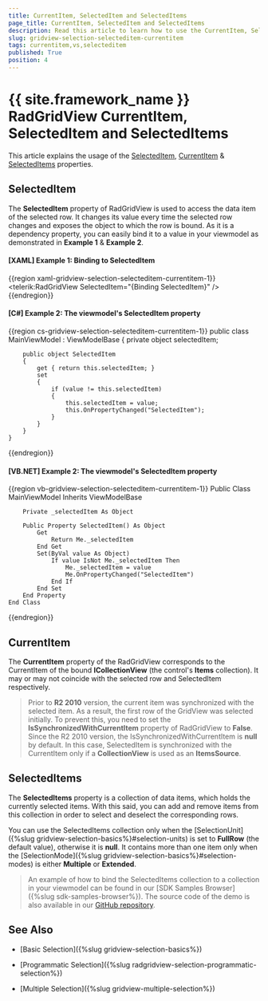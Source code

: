 ```yaml
---
title: CurrentItem, SelectedItem and SelectedItems
page_title: CurrentItem, SelectedItem and SelectedItems
description: Read this article to learn how to use the CurrentItem, SelectedItem and SelectedItems properties of RadGridView - Telerik's {{ site.framework_name }} DataGrid. 
slug: gridview-selection-selecteditem-currentitem
tags: currentitem,vs,selecteditem
published: True
position: 4
---
```


# {{ site.framework_name }} RadGridView CurrentItem, SelectedItem and SelectedItems

This article explains the usage of the [SelectedItem](#selecteditem), [CurrentItem](#currentitem) & [SelectedItems](#selecteditems) properties.

## SelectedItem

The **SelectedItem** property of RadGridView is used to access the data item of the selected row. It changes its value every time the selected row changes and exposes the object to which the row is bound. As it is a dependency property, you can easily bind it to a value in your viewmodel as demonstrated in **Example 1** & **Example 2**.

#### __[XAML] Example 1: Binding to SelectedItem__

{{region xaml-gridview-selection-selecteditem-currentitem-1}}
	<telerik:RadGridView SelectedItem="{Binding SelectedItem}" />
{{endregion}}

#### __[C#] Example 2: The viewmodel's SelectedItem property__

{{region cs-gridview-selection-selecteditem-currentitem-1}}
	public class MainViewModel : ViewModelBase
	{
		private object selectedItem;

		public object SelectedItem
		{
			get { return this.selectedItem; }
			set
			{
				if (value != this.selectedItem)
				{
					this.selectedItem = value;
					this.OnPropertyChanged("SelectedItem");
				}
			}
		}
	}
{{endregion}}

#### __[VB.NET] Example 2: The viewmodel's SelectedItem property__

{{region vb-gridview-selection-selecteditem-currentitem-1}}
	Public Class MainViewModel
	Inherits ViewModelBase

		Private _selectedItem As Object

		Public Property SelectedItem() As Object
			Get
				Return Me._selectedItem
			End Get
			Set(ByVal value As Object)
				If value IsNot Me._selectedItem Then
					Me._selectedItem = value
					Me.OnPropertyChanged("SelectedItem")
				End If
			End Set
		End Property
	End Class
{{endregion}}

## CurrentItem

The **CurrentItem** property of the RadGridView corresponds to the CurrentItem of the bound **ICollectionView** (the control's **Items** collection). It may or may not coincide with the selected row and SelectedItem respectively.

>Prior to **R2 2010** version, the current item was synchronized with the selected item. As a result, the first row of the GridView was selected initially. To prevent this, you need to set the __IsSynchronizedWithCurrentItem__ property of RadGridView to **False**. Since the R2 2010 version, the IsSynchronizedWithCurrentItem is **null** by default. In this case, SelectedItem is synchronized with the CurrentItem only if a **CollectionView** is used as an **ItemsSource**.

## SelectedItems

The __SelectedItems__ property is a collection of data items, which holds the currently selected items. With this said, you can add and remove items from this collection in order to select and deselect the corresponding rows. 

You can use the SelectedItems collection only when the [SelectionUnit]({%slug gridview-selection-basics%}#selection-units) is set to **FullRow** (the default value), otherwise it is **null**. It contains more than one item only when the [SelectionMode]({%slug gridview-selection-basics%}#selection-modes) is either **Multiple** or **Extended**.

>An example of how to bind the SelectedItems collection to a collection in your viewmodel can be found in our [SDK Samples Browser]({%slug sdk-samples-browser%}). The source code of the demo is also available in our [GitHub repository](https://github.com/telerik/xaml-sdk/tree/master/GridView/BindingSelectedItemsFromViewModel).

## See Also

 * [Basic Selection]({%slug gridview-selection-basics%})

 * [Programmatic Selection]({%slug radgridview-selection-programmatic-selection%})

 * [Multiple Selection]({%slug gridview-multiple-selection%})
